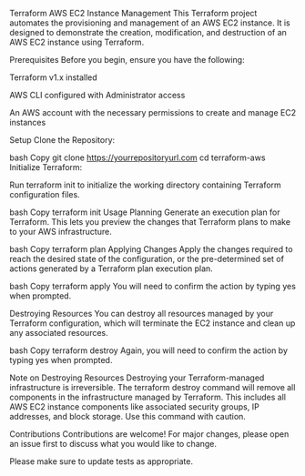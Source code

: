 Terraform AWS EC2 Instance Management
This Terraform project automates the provisioning and management of an AWS EC2 instance. It is designed to demonstrate the creation, modification, and destruction of an AWS EC2 instance using Terraform.

Prerequisites
Before you begin, ensure you have the following:

Terraform v1.x installed

AWS CLI configured with Administrator access

An AWS account with the necessary permissions to create and manage EC2 instances

Setup
Clone the Repository:

bash
Copy
git clone https://yourrepositoryurl.com
cd terraform-aws
Initialize Terraform:

Run terraform init to initialize the working directory containing Terraform configuration files.

bash
Copy
terraform init
Usage
Planning
Generate an execution plan for Terraform. This lets you preview the changes that Terraform plans to make to your AWS infrastructure.

bash
Copy
terraform plan
Applying Changes
Apply the changes required to reach the desired state of the configuration, or the pre-determined set of actions generated by a Terraform plan execution plan.

bash
Copy
terraform apply
You will need to confirm the action by typing yes when prompted.

Destroying Resources
You can destroy all resources managed by your Terraform configuration, which will terminate the EC2 instance and clean up any associated resources.

bash
Copy
terraform destroy
Again, you will need to confirm the action by typing yes when prompted.

Note on Destroying Resources
Destroying your Terraform-managed infrastructure is irreversible. The terraform destroy command will remove all components in the infrastructure managed by Terraform. This includes all AWS EC2 instance components like associated security groups, IP addresses, and block storage. Use this command with caution.

Contributions
Contributions are welcome! For major changes, please open an issue first to discuss what you would like to change.

Please make sure to update tests as appropriate.
